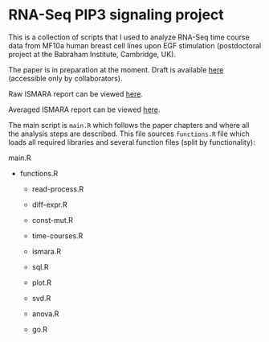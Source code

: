 RNA-Seq PIP3 signaling project
=============

This is a collection of scripts that I used to analyze RNA-Seq time course data from MF10a human breast cell lines upon EGF stimulation (postdoctoral project at the Babraham Institute, Cambridge, UK).

The paper is in preparation at the moment. Draft is available [here](https://drive.google.com/folderview?id=0B9AEJU3ZybXIYkJ1T3JubFlOSWc&usp=sharing) (accessible only by collaborators).

Raw ISMARA report can be viewed [here](http://lenoverelab.org/data/2015/kiselev/ismara_report_hg19/).

Averaged ISMARA report can be viewed [here](http://lenoverelab.org/data/2015/kiselev/averaged_report_hg19/).

The main script is `main.R` which follows the paper chapters and where all the analysis steps are described. This file sources `functions.R` file which loads all required libraries and several function files (split by functionality):

main.R

* functions.R

  * read-process.R

  * diff-expr.R

  * const-mut.R

  * time-courses.R

  * ismara.R

  * sql.R

  * plot.R

  * svd.R

  * anova.R

  * go.R
